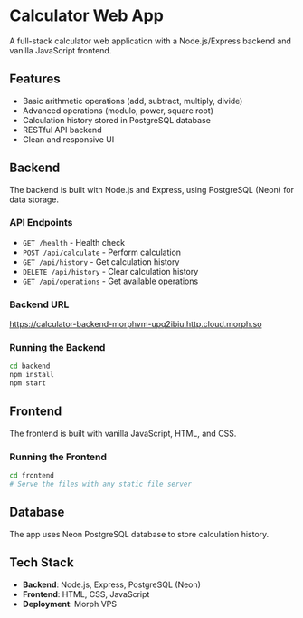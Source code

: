 # Calculator Web App

A full-stack calculator web application with a Node.js/Express backend and vanilla JavaScript frontend.

## Features

- Basic arithmetic operations (add, subtract, multiply, divide)
- Advanced operations (modulo, power, square root)
- Calculation history stored in PostgreSQL database
- RESTful API backend
- Clean and responsive UI

## Backend

The backend is built with Node.js and Express, using PostgreSQL (Neon) for data storage.

### API Endpoints

- `GET /health` - Health check
- `POST /api/calculate` - Perform calculation
- `GET /api/history` - Get calculation history
- `DELETE /api/history` - Clear calculation history
- `GET /api/operations` - Get available operations

### Backend URL
https://calculator-backend-morphvm-upq2ibiu.http.cloud.morph.so

### Running the Backend

```bash
cd backend
npm install
npm start
```

## Frontend

The frontend is built with vanilla JavaScript, HTML, and CSS.

### Running the Frontend

```bash
cd frontend
# Serve the files with any static file server
```

## Database

The app uses Neon PostgreSQL database to store calculation history.

## Tech Stack

- **Backend**: Node.js, Express, PostgreSQL (Neon)
- **Frontend**: HTML, CSS, JavaScript
- **Deployment**: Morph VPS

